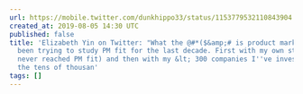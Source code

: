 ```yaml
---
url: https://mobile.twitter.com/dunkhippo33/status/1153779532110843904
created_at: 2019-08-05 14:30 UTC
published: false
title: 'Elizabeth Yin on Twitter: "What the @#*($&amp;# is product market fit? I''ve
  been trying to study PM fit for the last decade. First with my own startup (that
  never reached PM fit) and then with my &lt; 300 companies I''ve invested in and
  the tens of thousan'
tags: []
---
```



